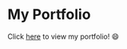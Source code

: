 # My Portfolio

Click [here](https://noelledons.github.io/noelledonkor/index.html) to view my portfolio! :smile:
